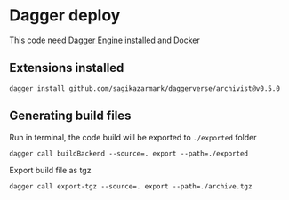 # Dagger deploy

This code need [Dagger Engine installed](https://docs.dagger.io/quickstart/cli/) and Docker 

## Extensions installed

```
dagger install github.com/sagikazarmark/daggerverse/archivist@v0.5.0
```

## Generating build files

Run in terminal, the code build will be exported to `./exported` folder

```
dagger call buildBackend --source=. export --path=./exported
```

Export build file as tgz

```
dagger call export-tgz --source=. export --path=./archive.tgz
```